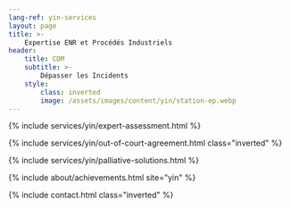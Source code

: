 ```yaml
---
lang-ref: yin-services
layout: page
title: >-
    Expertise ENR et Procédés Industriels
header:
    title: CDM
    subtitle: >-
        Dépasser les Incidents
    style:
        class: inverted
        image: /assets/images/content/yin/station-ep.webp
---
```


{% include services/yin/expert-assessment.html %}

{% include services/yin/out-of-court-agreement.html class="inverted" %}

{% include services/yin/palliative-solutions.html %}

{% include about/achievements.html site="yin" %}

{% include contact.html class="inverted" %}
